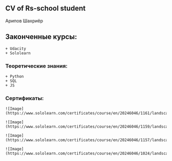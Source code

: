 ## **CV of Rs-school student**
Арипов Шахриёр

## **Законченные курсы:**
    + Udacity
    + Sololearn
### **Теоретические знания:**
    + Python 
    + SQL
    + JS
### **Сертификаты:**
    ![Image](https://www.sololearn.com/certificates/course/en/20246046/1161/landscape/png)

    ![Image](https://www.sololearn.com/certificates/course/en/20246046/1159/landscape/png)
    
    ![Image](https://www.sololearn.com/certificates/course/en/20246046/1157/landscape/png)
    
    ![Image](https://www.sololearn.com/certificates/course/en/20246046/1024/landscape/png)